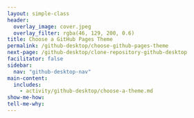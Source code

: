 ```yaml
---
layout: simple-class
header:
  overlay_image: cover.jpeg
  overlay_filter: rgba(46, 129, 200, 0.6)
title: Choose a GitHub Pages Theme
permalink: /github-desktop/choose-github-pages-theme
next-page: /github-desktop/clone-repository-github-desktop
facilitator: false
sidebar:
  nav: "github-desktop-nav"
main-content:
  includes:
    - activity/github-desktop/choose-a-theme.md
show-me-how:
tell-me-why:
---
```

